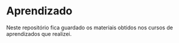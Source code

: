 # Aprendizado
 Neste repositório fica guardado os materiais obtidos nos cursos de aprendizados que realizei.
